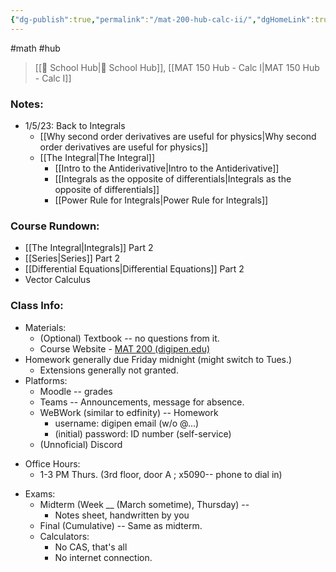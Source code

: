 ```yaml
---
{"dg-publish":true,"permalink":"/mat-200-hub-calc-ii/","dgHomeLink":true,"dgPassFrontmatter":false}
---
```


#math #hub 
> [[🏫 School Hub|🏫 School Hub]], [[MAT 150 Hub - Calc I|MAT 150 Hub - Calc I]]

### Notes:
- 1/5/23: Back to Integrals
	- [[Why second order derivatives are useful for physics|Why second order derivatives are useful for physics]]
	- [[The Integral|The Integral]]
		- [[Intro to the Antiderivative|Intro to the Antiderivative]]
		- [[Integrals as the opposite of differentials|Integrals as the opposite of differentials]]
		- [[Power Rule for Integrals|Power Rule for Integrals]]

### Course Rundown:
- [[The Integral|Integrals]] Part 2
- [[Series|Series]] Part 2
- [[Differential Equations|Differential Equations]] Part 2
- Vector Calculus

### Class Info:
* Materials:
	* (Optional) Textbook -- no questions from it.
	* Course Website - [MAT 200 (digipen.edu)](https://faculty.digipen.edu/~ayoung/MAT200/)
* Homework generally due Friday midnight (might switch to Tues.)
	* Extensions generally not granted.
* Platforms:
	* Moodle -- grades
	* Teams -- Announcements, message for absence.
	* WeBWork (similar to edfinity) -- Homework
		* username: digipen email (w/o @...)
		* (initial) password: ID number (self-service)
	* (Unnoficial) Discord
 - Office Hours:
	 - 1-3 PM Thurs. (3rd floor, door A ; x5090-- phone to dial in)
* Exams:
	* Midterm (Week __ (March sometime), Thursday) -- 
		* Notes sheet, handwritten by you
	* Final (Cumulative) -- Same as midterm.
	* Calculators:
		* No CAS, that's all
		* No internet connection.
